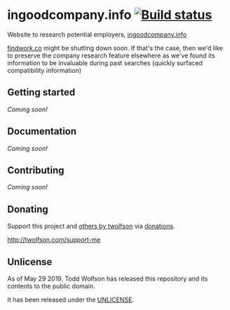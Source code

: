 # ingoodcompany.info [![Build status](https://travis-ci.org/twolfson/ingoodcompany.info.svg?branch=master)](https://travis-ci.org/twolfson/ingoodcompany.info)

Website to research potential employers, [ingoodcompany.info][]

[findwork.co][] might be shutting down soon. If that's the case, then we'd like to preserve the company research feature elsewhere as we've found its information to be invaluable during past searches (quickly surfaced compatibility information)

[ingoodcompany.info]: https://ingoodcompany.info/
[findwork.co]: https://findwork.co/

## Getting started
*Coming soon!*

## Documentation
*Coming soon!*

## Contributing
*Coming soon!*

## Donating
Support this project and [others by twolfson][twolfson-projects] via [donations][twolfson-support-me].

<http://twolfson.com/support-me>

[twolfson-projects]: http://twolfson.com/projects
[twolfson-support-me]: http://twolfson.com/support-me

## Unlicense
As of May 29 2019, Todd Wolfson has released this repository and its contents to the public domain.

It has been released under the [UNLICENSE][].

[UNLICENSE]: UNLICENSE

